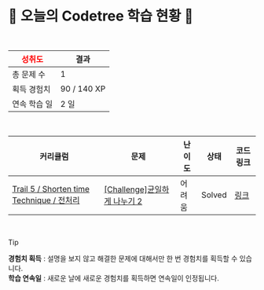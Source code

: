 # 🌲 오늘의 Codetree 학습 현황 🌲

<br />

| <span style="color:red;display:block;text-align:center;"> **성취도**</span> | 결과 |
|---|---|
| 총 문제 수 | 1 |
| 획득 경험치 | 90 / 140 XP |
| 연속 학습 일 | 2 일 |

<br />

|커리큘럼|문제|난이도|상태|코드 링크|
|---|---|---|---|---|
|[Trail 5 / Shorten time Technique / 전처리](https://www.codetree.ai/trail-info/intermediate-mid/)|[[Challenge]균일하게 나누기 2](https://www.codetree.ai/trails/complete/curated-cards/challenge-divide-evenly-2/)|어려움|Solved|[링크](https://github.com/Pearl-K/CodeTree/blob/main/250224/%EA%B7%A0%EC%9D%BC%ED%95%98%EA%B2%8C%20%EB%82%98%EB%88%84%EA%B8%B0%202/divide-evenly-2.cpp)|


<br />

> [!TIP]
> **경험치 획득** : 설명을 보지 않고 해결한 문제에 대해서만 한 번 경험치를 획득할 수 있습니다.  
> **학습 연속일** : 새로운 날에 새로운 경험치를 획득하면 연속일이 인정됩니다.


